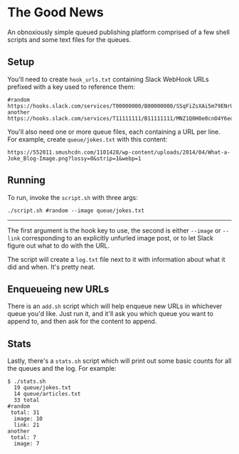 # The Good News

An obnoxiously simple queued publishing platform comprised of a few shell
scripts and some text files for the queues.

## Setup

You'll need to create `hook_urls.txt` containing Slack WebHook URLs prefixed
with a key used to reference them:

    #random https://hooks.slack.com/services/T00000000/B00000000/SSqFiZsXAi5m79ENrUBg
    another https://hooks.slack.com/services/T11111111/B11111111/MNZ1Q0H0e0cnO4Y6eqeP

You'll also need one or more queue files, each containing a URL per line. For
example, create `queue/jokes.txt` with this content:

    https://552011.smushcdn.com/1101428/wp-content/uploads/2014/04/What-a-Joke_Blog-Image.png?lossy=0&strip=1&webp=1

## Running

To run, invoke the `script.sh` with three args:

    ./script.sh #random --image queue/jokes.txt

-------------------------------------------------------------------------------
The first argument is the hook key to use, the second is either `--image` or
`--link` corresponding to an explicitly unfurled image post, or to let Slack
figure out what to do with the URL.

The script will create a `log.txt` file next to it with information about what
it did and when. It's pretty neat.

## Enqueueing new URLs

There is an `add.sh` script which will help enqueue new URLs in whichever queue
you'd like. Just run it, and it'll ask you which queue you want to append to,
and then ask for the content to append.

## Stats

Lastly, there's a `stats.sh` script which will print out some basic counts for
all the queues and the log. For example:

    $ ./stats.sh 
      19 queue/jokes.txt
      14 queue/articles.txt
      33 total
    #random
     total: 31
      image: 10
      link: 21
    another
     total: 7
      image: 7
